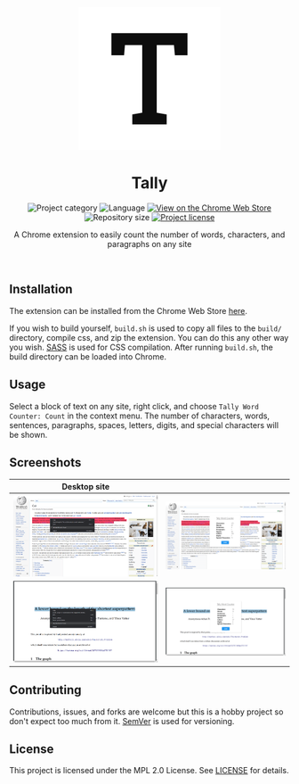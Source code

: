<!-- Project Header -->
<div align="center">
  <img class="projectLogo" src="icon_large.png" alt="Project logo" title="Project logo" width="256">

  <h1 class="projectName">Tally</h1>

  <p class="projectBadges">
    <img src="https://johng.io/badges/category/Extension.svg" alt="Project category" title="Project category"/>
    <img src="https://img.shields.io/github/languages/top/jerboa88/Tally-Extension.svg" alt="Language" title="Language"/>
    <a href="https://chrome.google.com/webstore/detail/tally-word-counter/eggkmbghbmjmbdjloifaklghfiecjbnk">
      <img src="https://img.shields.io/chrome-web-store/v/eggkmbghbmjmbdjloifaklghfiecjbnk.svg" alt="View on the Chrome Web Store" title="View on the Chrome Web Store"/>
    </a>
    <img src="https://img.shields.io/github/repo-size/jerboa88/Tally-Extension.svg" alt="Repository size" title="Repository size"/>
    <a href="LICENSE">
      <img src="https://img.shields.io/github/license/jerboa88/Tally-Extension.svg" alt="Project license" title="Project license"/>
    </a>
  </p>
  
  <p class="projectDesc">
    A Chrome extension to easily count the number of words, characters, and paragraphs on any site
  </p>
  
  <br/>
</div>


## Installation
The extension can be installed from the Chrome Web Store [here][1].

If you wish to build yourself, `build.sh` is used to copy all files to the `build/` directory, compile css, and zip the extension. You can do this any other way you wish. [SASS](https://sass-lang.com/) is used for CSS compilation. After running `build.sh`, the build directory can be loaded into Chrome.


## Usage
Select a block of text on any site, right click, and choose `Tally Word Counter: Count` in the context menu. The number of characters, words, sentences, paragraphs, spaces, letters, digits, and special characters will be shown.


## Screenshots
Desktop site | &#8291;
:-:|:-:
![Screenshot 1](screenshots/ss0.png) | ![Screenshot 2](screenshots/ss1.png)
![Screenshot 3](screenshots/ss2.png) | ![Screenshot 4](screenshots/ss3.png)


## Contributing
Contributions, issues, and forks are welcome but this is a hobby project so don't expect too much from it. [SemVer](http://semver.org/) is used for versioning.


## License
This project is licensed under the MPL 2.0 License. See [LICENSE][2] for details.

[1]: https://chrome.google.com/webstore/detail/tally-word-counter/eggkmbghbmjmbdjloifaklghfiecjbnk
[2]: LICENSE
